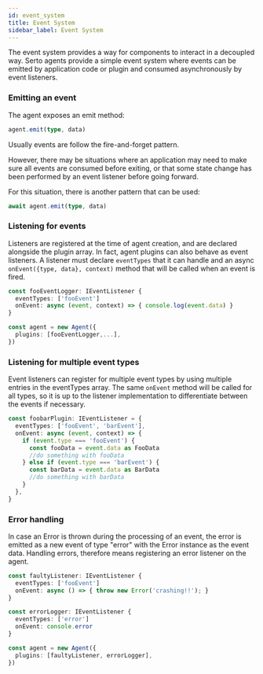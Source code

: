 ```yaml
---
id: event_system
title: Event System
sidebar_label: Event System
---
```


The event system provides a way for components to interact in a decoupled way. Serto agents provide a simple event system where events can be emitted by application code or plugin and consumed asynchronously by event listeners.

### Emitting an event

The agent exposes an emit method:

```ts
agent.emit(type, data)
```

Usually events are follow the fire-and-forget pattern.

However, there may be situations where an application may need to make sure all events are consumed before exiting, or that some state change has been performed by an event listener before going forward.

For this situation, there is another pattern that can be used:

```ts
await agent.emit(type, data)
```

### Listening for events

Listeners are registered at the time of agent creation, and are declared alongside the plugin array. In fact, agent plugins can also behave as event listeners.
A listener must declare `eventTypes` that it can handle and an async `onEvent({type, data}, context)` method that will be called when an event is fired.

```ts
const fooEventLogger: IEventListener {
  eventTypes: ['fooEvent']
  onEvent: async (event, context) => { console.log(event.data) }
}

const agent = new Agent({
  plugins: [fooEventLogger,...],
})
```

### Listening for multiple event types

Event listeners can register for multiple event types by using multiple entries in the eventTypes array.
The same `onEvent` method will be called for all types, so it is up to the listener implementation to differentiate between the events if necessary.

```ts
const foobarPlugin: IEventListener = {
  eventTypes: ['fooEvent', 'barEvent'],
  onEvent: async (event, context) => {
    if (event.type === 'fooEvent') {
      const fooData = event.data as FooData
      //do something with fooData
    } else if (event.type === 'barEvent') {
      const barData = event.data as BarData
      //do something with barData
    }
  },
}
```

### Error handling

In case an Error is thrown during the processing of an event, the error is emitted as a new event of type "error" with the Error instance as the event data.
Handling errors, therefore means registering an error listener on the agent.

```ts
const faultyListener: IEventListener {
  eventTypes: ['fooEvent']
  onEvent: async () => { throw new Error('crashing!!'); }
}

const errorLogger: IEventListener {
  eventTypes: ['error']
  onEvent: console.error
}

const agent = new Agent({
  plugins: [faultyListener, errorLogger],
})

```
